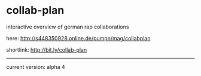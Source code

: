 # collab-plan
interactive overview of german rap collaborations

here: http://s448350928.online.de/pumpn/mag/collabplan

shortlink: http://bit.ly/collab-plan

<hr>

current version: alpha 4
